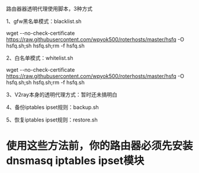 路由器器透明代理使用脚本，3种方式

1、gfw黑名单模式：blacklist.sh

wget --no-check-certificate https://raw.githubusercontent.com/wpyok500/roterhosts/master/hsfq -O hsfq.sh;sh hsfq.sh;rm -f hsfq.sh

2、白名单模式：whitelist.sh

wget --no-check-certificate https://raw.githubusercontent.com/wpyok500/roterhosts/master/hsfq -O hsfq.sh;sh hsfq.sh;rm -f hsfq.sh

3、V2ray本身的透明代理方式：暂时还未搞明白

4、备份iptables ipset规则：backup.sh

5、恢复iptables ipset规则：restore.sh

# 使用这些方法前，你的路由器必须先安装dnsmasq iptables ipset模块
